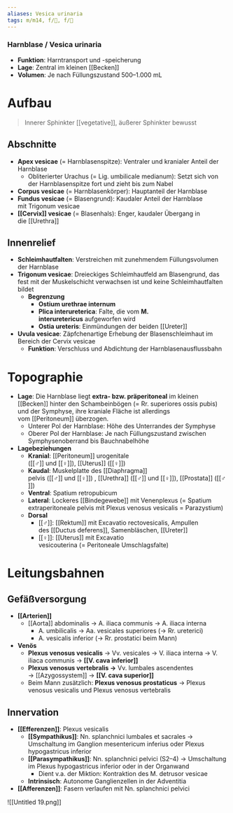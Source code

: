 ```yaml
---
aliases: Vesica urinaria
tags: m/m14, f/🍺, f/🍆
---
```

### Harnblase / Vesica urinaria
- **Funktion**: Harntransport und -speicherung
- **Lage**: Zentral im kleinen [[Becken]]
- **Volumen**: Je nach Füllungszustand 500–1.000 mL

# Aufbau
> Innerer Sphinkter [[vegetative]], äußerer Sphinkter bewusst

## Abschnitte
- **Apex vesicae** (= Harnblasenspitze): Ventraler und kranialer Anteil der Harnblase
	- Obliterierter Urachus (= Lig. umbilicale medianum): Setzt sich von der Harnblasenspitze fort und zieht bis zum Nabel
- **Corpus vesicae** (= Harnblasenkörper): Hauptanteil der Harnblase
- **Fundus vesicae** (= Blasengrund): Kaudaler Anteil der Harnblase mit Trigonum vesicae
- **[[Cervix]] vesicae** (= Blasenhals): Enger, kaudaler Übergang in die [[Urethra]]

## Innenrelief
- **Schleimhautfalten**: Verstreichen mit zunehmendem Füllungsvolumen der Harnblase
- **Trigonum vesicae**: Dreieckiges Schleimhautfeld am Blasengrund, das fest mit der Muskelschicht verwachsen ist und keine Schleimhautfalten bildet
	- **Begrenzung**
		- **Ostium urethrae internum**
		- **Plica interureterica**: Falte, die vom **M. interuretericus** aufgeworfen wird
		- **Ostia ureteris**: Einmündungen der beiden [[Ureter]]
- **Uvula vesicae**: Zäpfchenartige Erhebung der Blasenschleimhaut im Bereich der Cervix vesicae
	- **Funktion**: Verschluss und Abdichtung der Harnblasenausflussbahn

# Topographie 

- **Lage**: Die Harnblase liegt **extra- bzw. präperitoneal** im kleinen [[Becken]] hinter den Schambeinbögen (= Rr. superiores ossis pubis) und der Symphyse, ihre kraniale Fläche ist allerdings vom [[Peritoneum]] überzogen.
    - Unterer Pol der Harnblase: Höhe des Unterrandes der Symphyse
    - Oberer Pol der Harnblase: Je nach Füllungszustand zwischen Symphysenoberrand bis Bauchnabelhöhe
- **Lagebeziehungen**
    - **Kranial**: [[Peritoneum]] urogenitale ([[♂]] und [[♀]]), [[Uterus]] ([[♀]])
    - **Kaudal**: Muskelplatte des [[Diaphragma]] pelvis ([[♂]] und [[♀]]) , [[Urethra]] ([[♂]] und [[♀]]), [[Prostata]] ([[♂]])
    - **Ventral**: Spatium retropubicum
    - **Lateral**: Lockeres [[Bindegewebe]] mit Venenplexus (= Spatium extraperitoneale pelvis mit Plexus venosus vesicalis = Parazystium)
    - **Dorsal**
        - [[♂]]: [[Rektum]] mit Excavatio rectovesicalis, Ampullen des [[Ductus deferens]], Samenbläschen, [[Ureter]]
        - [[♀]]: [[Uterus]] mit Excavatio vesicouterina (= Peritoneale Umschlagsfalte)

# Leitungsbahnen
## Gefäßversorgung

- **[[Arterien]]**
    - [[Aorta]] abdominalis → A. iliaca communis → A. iliaca interna
        - A. umbilicalis → Aa. vesicales superiores (→ Rr. ureterici)
        - A. vesicalis inferior (→ Rr. prostatici beim Mann)
- **Venös**
    - **Plexus venosus vesicalis** → Vv. vesicales → V. iliaca interna → V. iliaca communis → **[[V. cava inferior]]**
    - **Plexus venosus vertebralis →** Vv. lumbales ascendentes → [[Azygossystem]] → **[[V. cava superior]]**
    - Beim Mann zusätzlich: **Plexus venosus prostaticus** → Plexus venosus vesicalis und Plexus venosus vertebralis

## Innervation

- **[[Efferenzen]]**: Plexus vesicalis
    - **[[Sympathikus]]**: Nn. splanchnici lumbales et sacrales → Umschaltung im Ganglion mesentericum inferius oder Plexus hypogastricus inferior
    - **[[Parasympathikus]]**: Nn. splanchnici pelvici (S2–4) → Umschaltung im Plexus hypogastricus inferior oder in der Organwand
        - Dient v.a. der Miktion: Kontraktion des M. detrusor vesicae
    - **Intrinsisch**: Autonome Ganglienzellen in der Adventitia
- **[[Afferenzen]]**: Fasern verlaufen mit Nn. splanchnici pelvici

![[Untitled 19.png]]

